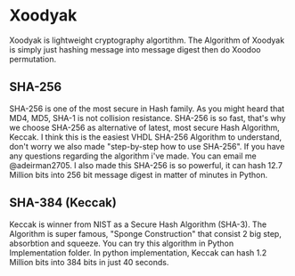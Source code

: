 # Xoodyak
Xoodyak is lightweight cryptography algortithm. The Algorithm of Xoodyak is simply just hashing message into message digest then do Xoodoo permutation.

## SHA-256
SHA-256 is one of the most secure in Hash family. As you might heard that MD4, MD5, SHA-1 is not collision resistance. SHA-256 is so fast, that's why we choose SHA-256 as alternative of latest, most secure Hash Algorithm, Keccak. I think this is the easiest VHDL SHA-256 Algorithm to understand, don't worry we also made "step-by-step how to use SHA-256". If you have any questions regarding the algorithm i've made. You can email me @adeirman2705. I also made this SHA-256 is so powerful, it can hash 12.7 Million bits into 256 bit message digest in matter of minutes in Python.

## SHA-384 (Keccak)
Keccak is winner from NIST as a Secure Hash Algorithm (SHA-3). The Algorithm is super famous, "Sponge Construction" that consist 2 big step, absorbtion and squeeze. You can try this algorithm in Python Implementation folder. In python implementation, Keccak can hash 1.2 Million bits into 384 bits in just 40 seconds.
